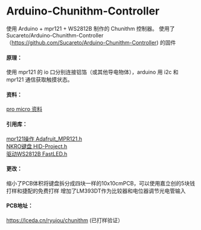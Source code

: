 # Arduino-Chunithm-Controller
使用 Arduino + mpr121 + WS2812B 制作的 Chunithm 控制器。
使用了Sucareto/Arduino-Chunithm-Controller（https://github.com/Sucareto/Arduino-Chunithm-Controller)
的固件

#### 原理：  
使用 mpr121 的 io 口分别连接铝箔（或其他导电物体），arduino 用 i2c 和 mpr121 通信获取触摸状态。  

#### 资料：  
[pro micro 资料](https://learn.sparkfun.com/tutorials/pro-micro--fio-v3-hookup-guide/hardware-overview-pro-micro)    

#### 引用库：  
[mpr121操作 Adafruit_MPR121.h](https://github.com/adafruit/Adafruit_MPR121)  
[NKRO键盘 HID-Project.h](https://github.com/NicoHood/HID)  
[驱动WS2812B FastLED.h](https://github.com/FastLED/FastLED)

#### 更改：
缩小了PCB体积将键盘拆分成四块一样的10x10cmPCB，可以使用嘉立创的5块钱打样和捷配的免费打样
增加了LM393DT作为比较器和电位器调节光电管输入

#### PCB地址：
https://lceda.cn/ryujou/chunithm (已打样验证）
